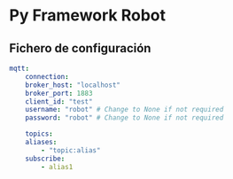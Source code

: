 # Py Framework Robot

## Fichero de configuración


```yaml
mqtt:
    connection:
    broker_host: "localhost"
    broker_port: 1883
    client_id: "test"
    username: "robot" # Change to None if not required
    password: "robot" # Change to None if not required

    topics:
    aliases:
        - "topic:alias"
    subscribe:
        - alias1
``` 
